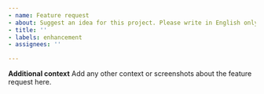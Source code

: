 ```yaml
---
- name: Feature request
- about: Suggest an idea for this project. Please write in English only.
- title: ''
- labels: enhancement
- assignees: ''

---
```


**Additional context**
Add any other context or screenshots about the feature request here.